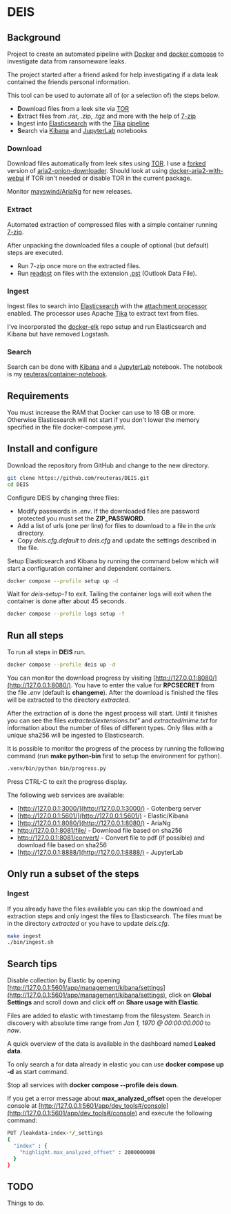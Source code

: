 # DEIS

## Background

Project to create an automated pipeline with [Docker][doc] and [docker compose][dco] to investigate data from ransomeware leaks.

The project started after a friend asked for help investigating if a data leak contained the friends personal information.

This tool can be used to automate all of (or a selection of) the steps below.

- **D**ownload files from a leek site via [TOR][tor]
- **E**xtract files from .rar, .zip, .tgz and more with the help of [7-zip][zip]
- **I**ngest into [Elasticsearch][els] with the [Tika][tik] [pipeline][eap]
- **S**earch via [Kibana][kib] and [JupyterLab][jup] notebooks

### Download

Download files automatically from leek sites using [TOR][tor]. I use a [forked][for] version of [aria2-onion-downloader][aod]. Should look at using [docker-aria2-with-webui][aww] if TOR isn't needed or disable TOR in the current package.

Monitor [mayswind/AriaNg][maa] for new releases.

### Extract

Automated extraction of compressed files with a simple container running [7-zip][7zz].

After unpacking the downloaded files a couple of optional (but default) steps are executed.

- Run 7-zip once more on the extracted files.
- Run [readpst][res] on files with the extension [.pst][pst] (Outlook Data File).

### Ingest

Ingest files to search into [Elasticsearch][els] with the [attachment processor][eap] enabled. The processor uses Apache [Tika][tik] to extract text from files.

I've incorporated the [docker-elk][del] repo setup and run Elasticsearch and Kibana but have removed Logstash.

### Search

Search can be done with [Kibana][kib] and a [JupyterLab][jup] notebook. The notebook is my [reuteras/container-notebook][con].

## Requirements

You must increase the RAM that Docker can use to 18 GB or more. Otherwise Elasticsearch will not start if you don't lower the memory specified in the file docker-compose.yml.

## Install and configure

Download the repository from GitHub and change to the new directory.

```bash
git clone https://github.com/reuteras/DEIS.git
cd DEIS
```

Configure DEIS by changing three files:

- Modify passwords in *.env*. If the downloaded files are password protected you must set the **ZIP_PASSWORD**. 
- Add a list of urls (one per line) for files to download to a file in the *urls* directory.
- Copy *deis.cfg.default* to *deis.cfg* and update the settings described in the file.

Setup Elasticsearch and Kibana by running the command below which will start a configuration container and dependent containers.

```bash
docker compose --profile setup up -d
```

Wait for *deis-setup-1* to exit. Tailing the container logs will exit when the container is done after about 45 seconds.

```bash
docker compose --profile logs setup -f
```

## Run all steps

To run all steps in **DEIS** run.

```bash
docker compose --profile deis up -d
```

You can monitor the download progress by visiting [http://127.0.0.1:8080/](http://127.0.0.1:8080/). You have to enter the value for **RPCSECRET** from the file *.env* (default is **changeme**). After the download is finished the files will be extracted to the directory _extracted_.

After the extraction of is done the ingest process will start. Until it finishes you can see the files *extracted/extensions.txt"* and *extracted/mime.txt* for information about the number of files of different types. Only files with a unique sha256 will be ingested to Elasticsearch.

It is possible to monitor the progress of the process by running the following command (run **make python-bin** first to setup the environment for python).

```bash
.venv/bin/python bin/progress.py
```

Press CTRL-C to exit the progress display.

The following web services are available:

- [http://127.0.0.1:3000/](http://127.0.0.1:3000/) - Gotenberg server 
- [http://127.0.0.1:5601/](http://127.0.0.1:5601/) - Elastic/Kibana
- [http://127.0.0.1:8080/](http://127.0.0.1:8080/) - AriaNg
- [http://127.0.0.1:8081/file/<sha256>](http://127.0.0.1:8081/file/) - Download file based on sha256
- [http://127.0.0.1:8081/convert/<sha256>](http://127.0.0.1:8081/convert/) - Convert file to pdf (if possible) and download file based on sha256
- [http://127.0.0.1:8888/](http://127.0.0.1:8888/) - JupyterLab

## Only run a subset of the steps

### Ingest

If you already have the files available you can skip the download and extraction steps and only ingest the files to Elasticsearch. The files must be in the directory *extracted* or you have to update *deis.cfg*.

```bash
make ingest
./bin/ingest.sh
```

## Search tips

Disable collection by Elastic by opening [http://127.0.0.1:5601/app/management/kibana/settings](http://127.0.0.1:5601/app/management/kibana/settings), click on **Global Settings** and scroll down and click **off** on **Share usage with Elastic**.

Files are added to elastic with timestamp from the filesystem. Search in discovery with absolute time range from *Jan 1, 1970 @ 00:00:00.000* to *now*.

A quick overview of the data is available in the dashboard named **Leaked data**.

To only search a for data already in elastic you can use **docker compose up -d** as start command.

Stop all services with **docker compose --profile deis down**.

If you get a error message about **max_analyzed_offset** open the developer console at [http://127.0.0.1:5601/app/dev_tools#/console](http://127.0.0.1:5601/app/dev_tools#/console) and execute the following command:

```bash
PUT /leakdata-index-*/_settings
{
  "index" : {
    "highlight.max_analyzed_offset" : 2000000000
  }
}
```

## TODO

Things to do.

  [7zz]: https://www.7-zip.org/
  [aod]: https://github.com/sn0b4ll/aria2-onion-downloader
  [aww]: https://github.com/abcminiuser/docker-aria2-with-webui
  [con]: https://github.com/reuteras/container-notebook
  [del]: https://github.com/deviantony/docker-elk
  [dco]: https://docs.docker.com/compose/
  [doc]: https://www.docker.com/
  [eap]: https://www.elastic.co/guide/en/elasticsearch/reference/current/attachment.html
  [els]: https://www.elastic.co/elasticsearch/
  [for]: https://github.com/reece394/aria2-onion-downloader
  [jup]: https://github.com/jupyterlab/jupyterlab
  [kib]: https://www.elastic.co/kibana
  [maa]: https://github.com/mayswind/AriaNg
  [pst]: https://support.microsoft.com/en-au/office/introduction-to-outlook-data-files-pst-and-ost-222eaf92-a995-45d9-bde2-f331f60e2790
  [res]: https://linux.die.net/man/1/readpst
  [tik]: https://tika.apache.org/
  [tor]: https://www.torproject.org/
  [zip]: https://www.7-zip.org/

